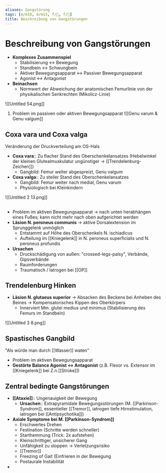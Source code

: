 ```yaml
---
aliases: Gangstörung
tags: [m/m10, m/m15, f/🦴, f/🧠]
title: Beschreibung von Gangstörungen
---
```

# Beschreibung von Gangstörungen

- **Komplexes Zusammenspiel**
    - Stabilisierung ↔ Bewegung
    - Standbein ↔ Schwungbein
    - Aktiver Bewegungsapparat ↔ Passiver Bewegungsapparat
    - Agonist ↔ Antagonist
- **Beinachsen**
    - Normwert der Abweichung der anatomischen Femurlinie von der physikalischen Senkrechten (Mikolicz-Linie)

![[Untitled 54.png]]

1. Problem im passiven oder aktiven Bewegungsapparat
![[Genu varum & Genu valgum]]



## Coxa vara und Coxa valga

Veränderung der Druckverteilung am OS-Hals

- **Coxa vara**:: Zu flacher Stand des Oberschenkelansatzes (Hebelwinkel der kleinen Glutealmuskulatur ungünstiger → [[Trendelenburg-Zeichen]])
	- Gangbild: Femur weiter abgespreizt, Genu valgum
- **Coxa valga**:: Zu steiler Stand des Oberschenkelansatzes
	- Gangbild: Femur weiter nach medial, Genu varum
	- Physiologisch bei Kleinkindern

![[Untitled 2 13.png]]

## 

- Problem im aktiven Bewegungsapparat → nach unten herabhängen eines Fußes; kann nicht mehr nach oben aufgerichtet werden
- **Läsion N. peroneus communis** → aktive Dorsalextension im Sprunggelenk unmöglich
    - Entstammt auf Höhe des Oberschenkels N. ischiadicus
    - Aufteilung im [[Kniegelenk]] in N. peroneus superficialis und N. peroneus profundis
- **Ursachen**
    - Druckschädigung von außen: "crossed-legs-palsy", Verbände, Gipsverbände
    - Raumforderungen
    - Traumatisch / Iatrogen bei [[OP]]

## Trendelenburg Hinken

- **Läsion N. glutaeus superior** → Absacken des Beckens bei Anheben des Beines → Kompensatorisches Kippen des Oberkörpers
    - Innerviert Mm. glutei medius und minimus (Stabilisierung des Femurs im Standbein)

![[Untitled 3 8.png]]

## Spastisches Gangbild

"Als würde man durch [[Wasser]] waten"

- Problem im aktiven Bewegungsapparat
- **Gestörte Balance Agonist ↔ Antagonist** (z.B. Flexor vs. Extensor im [[Kniegelenk]] bei Z.n.[[Stroke]])

## Zentral bedingte Gangstörungen

- **[[Ataxie]]**:: Ungenauigkeit der Bewegung
    - **Ursachen**:: Extrapyramidale Bewegungsstörungen (M. [[Parkinson-Syndrom]], essentieller [[Tremor]], iatrogen tiefe Hirnstimulation, iatrogen bei [[Antipsychotika]])
- **Axiale Symptome bei M. [[Parkinson-Syndrom]]**
    - Erschwertes Drehen
    - Festination (Schritte werden schneller)
    - Starthemmung (Trick: 2x aufstehen)
    - Kleinschrittiger, unsicherer Gang
    - Unfähigkeit zu stoppen → Verletzungsrisiko
    - [[Tremor]]
    - Freezing of Gait (Einfrieren in der Bewegung
    - Postaurale Instabilität
-


